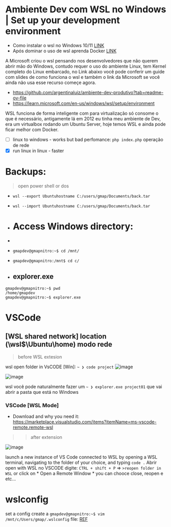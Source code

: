 # Ambiente Dev com WSL no Windows | Set up your development environment


- Como instalar o wsl no Windows 10/11 [LINK](https://github.com/geraldotech/CheatSheets/blob/main/Linux/Docs/WSL-Windows_Subsystem_for_Linux.md)
- Após dominar o uso de wsl aprenda Docker [LINK](https://github.com/geraldotech/CheatSheets/blob/main/Docker.md)

A Microsoft criou o wsl pensando nos desenvolvedores que não querem abrir mão do Windows, contudo requer o uso do ambiente Linux, tem  Kernel completo do Linux embarcado, no Link abaixo você pode conferir um guide com slides de como funciona o wsl e também o link da Microsoft
se você ainda não usa esse recurso começe agora.

- https://github.com/argentinaluiz/ambiente-dev-produtivo?tab=readme-ov-file
- https://learn.microsoft.com/en-us/windows/wsl/setup/environment

WSL funciona de forma inteligente com para virtualização só consome o que é necessário, antigamente lá em 2012 eu tinha meu ambiente de Dev, era um virtualbox rodando um Ubuntu Server, hoje temos WSL e ainda pode ficar melhor com Docker.

- [ ] linux to windows - works but bad perfomance: `php index.php` operação de rede
- [x] run linux in linux - faster

# Backups:
> open power shell or dos

- `wsl --export Ubuntuhostname C:/users/gmap/Documents/back.tar`
- `wsl --import Ubuntuhostname C:/users/gmap/Documents/back.tar`



- # Access Windows directory:
- 
- `gmapdev@gmapnitro:~$ cd /mnt/`
- `gmapdev@gmapnitro:/mnt$ cd c/`

- ## explorer.exe 

```shell
gmapdev@gmapnitro:~$ pwd
/home/gmapdev
gmapdev@gmapnitro:~$ explorer.exe
```

# VSCode

## [WSL shared network] location (\wsl$\Ubuntu\home) modo rede
> before WSL extesion

wsl open folder in VsCODE [Win]: `~ ❯ code project`
![image](https://github.com/geraldotech/CheatSheets/assets/92253544/b279bec4-d379-43e2-9b51-f0f110fa8aac)

![image](https://github.com/geraldotech/CheatSheets/assets/92253544/a15a2ccc-c429-409d-8ac2-1dd1997878b1)


wsl você pode naturalmente fazer um `~ ❯ explorer.exe project01` que vai abrir a pasta que está no Windows

### VSCode [WSL Mode]

- Download and why you need it: https://marketplace.visualstudio.com/items?itemName=ms-vscode-remote.remote-wsl

>> after extension

![image](https://github.com/geraldotech/CheatSheets/assets/92253544/96ff3e07-a186-4399-8bc2-4ee5934f8fc0)

launch a new instance of VS Code connected to WSL by opening a WSL terminal, navigating to the folder of your choice, and typing `code .`
Abrir open with WSL no VSCODE digite: `CTRL + shift + P` => `>reopen folder in WSL` or click on * Open a Remote Window * you can chooce close, reopen e etc...


# wslconfig

set a config create a  `gmapdev@gmapnitro:~$ vim /mnt/c/Users/gmap/.wslconfig` file: [REF](https://youtu.be/vkJr0mK_u6s?t=5263)



